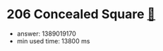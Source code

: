 206 Concealed Square [:link:](http://projecteuler.net/problem=206)  
========================

- answer: 1389019170 
- min used time: 13800 ms

